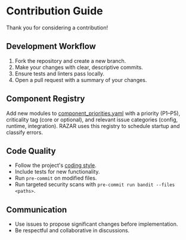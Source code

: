 # Contribution Guide

Thank you for considering a contribution!

## Development Workflow

1. Fork the repository and create a new branch.
2. Make your changes with clear, descriptive commits.
3. Ensure tests and linters pass locally.
4. Open a pull request with a summary of your changes.

## Component Registry

Add new modules to [component_priorities.yaml](component_priorities.yaml) with a priority (P1–P5), criticality tag (core or optional), and relevant issue categories (config, runtime, integration). RAZAR uses this registry to schedule startup and classify errors.

## Code Quality

- Follow the project's [coding style](coding_style.md).
- Include tests for new functionality.
- Run `pre-commit` on modified files.
- Run targeted security scans with `pre-commit run bandit --files <paths>`.

## Communication

- Use issues to propose significant changes before implementation.
- Be respectful and collaborative in discussions.
